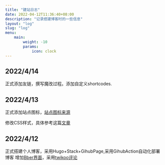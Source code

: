 ```yaml
---
title: "建站日志"
date: 2022-04-12T11:36:40+08:00
description: "记录搭建博客时的一些信息"
layout: "log"
slug: "log"
menu:
    main: 
        weight: -10
        params:
            icon: clock
---
```

## 2022/4/14
正式添加友链，撰写魔改过程。添加自定义shortcodes.
## 2022/4/13
正式添加站点图标，[站点图标来源](https://realfavicongenerator.net/)

修改CSS样式，具体参考这篇[文章](https://blog.echosec.top/p/custom-hugo-theme-styles/)

## 2022/4/12
正式搭建个人博客，采用Hugo+Stack+GihubPage,采用GihubAction自动化部署博客
增加[Bber界面](https://zl-maker.github.io/p/hugo-suosuo/)，采用[twikoo评论](https://twikoo.js.org/)